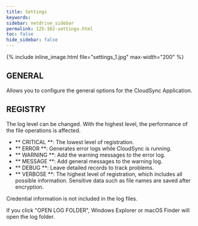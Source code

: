 ```yaml
---
title: Settings
keywords:
sidebar: netdrive_sidebar
permalink: 125-162-settings.html
toc: false
hide_sidebar: false
---
```


{% include inline_image.html file="settings_1.jpg" max-width="200" %}

GENERAL
-------
Allows you to configure the general options for the CloudSync Application.

REGISTRY
--------
The log level can be changed. With the highest level, the performance of the file operations is affected.

- ** CRITICAL **: The lowest level of registration.
- ** ERROR **: Generates error logs while CloudSync is running.
- ** WARNING **: Add the warning messages to the error log.
- ** MESSAGE **: Add general messages to the warning log.
- ** DEBUG **: Leave detailed records to track problems.
- ** VERBOSE **: The highest level of registration, which includes all possible information. Sensitive data such as file names are saved after encryption. 

Credential information is not included in the log files.

If you click "OPEN LOG FOLDER", Windows Explorer or macOS Finder will open the log folder.
     